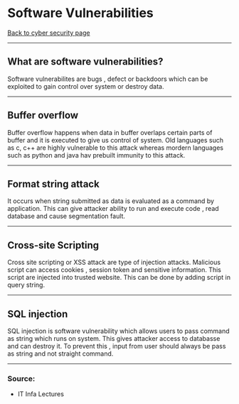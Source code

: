 # Software Vulnerabilities
[Back to cyber security page](index.md)
- --
## What are software vulnerabilities?
Software vulnerabilites are bugs , defect or backdoors which can be exploited to gain control over system or destroy data.
- --
## Buffer overflow
Buffer overflow happens when data in buffer overlaps certain parts of buffer and it is executed to give us control of system. Old languages such as c, c++ are highly vulnerable to this attack whereas mordern languages such as python and java hav prebuilt immunity to this attack.
- --
## Format string attack
It occurs when string submitted as data is evaluated as a command by application. This can give attacker ability to run and execute code , read database and cause segmentation fault.
- --
## Cross-site Scripting 
Cross site scripting or XSS attack are type of injection attacks. Malicious script can access cookies , session token and sensitive information. This script are injected into trusted website. This can be done by adding script in query string.
- --
## SQL injection
SQL injection is software vulnerability which allows users to pass command as string which runs on system. This gives attacker access to databasse and can destroy it. To prevent this , input from user should always be pass as string and not straight command.
- --
### Source:
- IT Infa Lectures